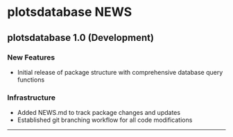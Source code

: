 # plotsdatabase NEWS

## plotsdatabase 1.0 (Development)

### New Features
* Initial release of package structure with comprehensive database query functions

### Infrastructure
* Added NEWS.md to track package changes and updates
* Established git branching workflow for all code modifications

---

